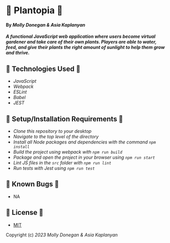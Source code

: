 # 🪷 Plantopia 🪷

#### By _Molly Donegan & Asia Kaplanyan_

#### _A functional JavaScript web application where users become virtual gardener and take care of their own plants. Players are able to water, feed, and give their plants the right amount of sunlight to help them grow and thrive._

## 🌱 Technologies Used 🌱

- _JavaScript_
- _Webpack_
- _ESLint_
- _Babel_
- _JEST_

## 🌱 Setup/Installation Requirements 🌱

* _Clone this repository to your desktop_
* _Navigate to the top level of the directory_
* _Install all Node packages and dependencies with the command ``npm install``_
* _Build the project using webpack with ``npm run build``_
* _Package and open the project in your browser using ``npm run start``_
* _Lint JS files in the ``src`` folder with ``npm run lint``_
* _Run tests with Jest using ``npm run test``_

## 🌱 Known Bugs 🌱

* NA

## 🌱 License 🌱

* [MIT](https://github.com/mdonegan91/Plantopia/blob/main/LICENSE)

Copyright (c) _2023_ _Molly Donegan & Asia Kaplanyan_